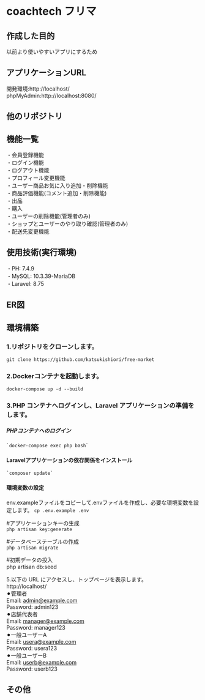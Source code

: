 # coachtech フリマ  
## 作成した目的  
以前より使いやすいアプリにするため
## アプリケーションURL  
開発環境:http://localhost/  
phpMyAdmin:http://localhost:8080/  
## 他のリポジトリ  
## 機能一覧  
・会員登録機能  
・ログイン機能  
・ログアウト機能  
・プロフィール変更機能  
・ユーザー商品お気に入り追加・削除機能  
・商品評価機能(コメント追加・削除機能)  
・出品  
・購入  
・ユーザーの削除機能(管理者のみ)  
・ショップとユーザーのやり取り確認(管理者のみ)  
・配送先変更機能  

## 使用技術(実行環境)  
・PH: 7.4.9  
・MySQL: 10.3.39-MariaDB  
・Laravel: 8.75  

## ER図  
## 環境構築  
### 1.リポジトリをクローンします。  
`git clone https://github.com/katsukishiori/free-market`  
  
### 2.Dockerコンテナを起動します。  
`docker-compose up -d --build`  
  
### 3.PHP コンテナへログインし、Laravel アプリケーションの準備をします。  
  ##### PHPコンテナへのログイン
    `docker-compose exec php bash`  
  
  #### Laravelアプリケーションの依存関係をインストール  
    `composer update`  

  #### 環境変数の設定
  env.exampleファイルをコピーして.envファイルを作成し、必要な環境変数を設定します。
    `cp .env.example .env`

  #アプリケーションキーの生成  
    `php artisan key:generate`  

  #データベーステーブルの作成   
    `php artisan migrate`  

  #初期データの投入  
    php artisan db:seed  

5.以下の URL にアクセスし、トップページを表示します。  
http://localhost/  
  ⚫︎管理者  
    Email: admin@example.com  
    Password: admin123  
  ⚫︎店舗代表者    
    Email: manager@example.com  
    Password: manager123  
  ⚫︎一般ユーザーA  
    Email: usera@example.com  
    Password: usera123  
  ⚫︎一般ユーザーB    
    Email: userb@example.com    
    Password: userb123 
    
  

  

## その他


